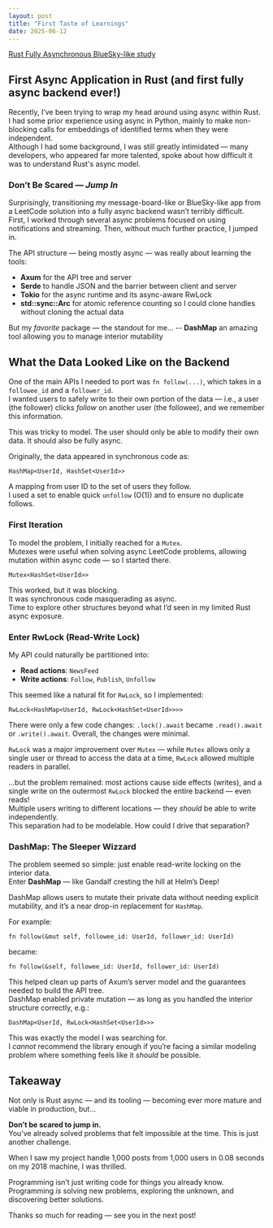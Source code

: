 ```yaml
---
layout: post
title: "First Taste of Learnings"
date: 2025-06-12
---
```


[Rust Fully Asynchronous BlueSky-like study](https://github.com/cyancirrus/bluesky-async-study)

## First Async Application in Rust (and first fully async backend ever!)

Recently, I’ve been trying to wrap my head around using async within Rust.  
I had some prior experience using async in Python, mainly to make non-blocking calls for embeddings of identified terms when they were independent.  
Although I had some background, I was still greatly intimidated — many developers, who appeared far more talented, spoke about how difficult it was to understand Rust's async model.

### Don’t Be Scared — *Jump In*

Surprisingly, transitioning my message-board-like or BlueSky-like app from a LeetCode solution into a fully async backend wasn’t terribly difficult.  
First, I worked through several async problems focused on using notifications and streaming. Then, without much further practice, I jumped in.

The API structure — being mostly async — was really about learning the tools:
- **Axum** for the API tree and server
- **Serde** to handle JSON and the barrier between client and server
- **Tokio** for the async runtime and its async-aware RwLock
- **std::sync::Arc** for atomic reference counting so I could clone handles without cloning the actual data

But my *favorite* package — the standout for me…
-- **DashMap** an amazing tool allowing you to manage interior mutability

## What the Data Looked Like on the Backend

One of the main APIs I needed to port was `fn follow(...)`, which takes in a `followee_id` and a `follower_id`.  
I wanted users to safely write to their own portion of the data — i.e., a user (the follower) clicks *follow* on another user (the followee), and we remember this information.

This was tricky to model. The user should only be able to modify their own data. It should also be fully async.

Originally, the data appeared in synchronous code as:
```
HashMap<UserId, HashSet<UserId>>
```
A mapping from user ID to the set of users they follow.  
I used a set to enable quick `unfollow` (O(1)) and to ensure no duplicate follows.

### First Iteration

To model the problem, I initially reached for a `Mutex`.  
Mutexes were useful when solving async LeetCode problems, allowing mutation within async code — so I started there.
```
Mutex<HashSet<UserId>>
```

This worked, but it was blocking.  
It was synchronous code masquerading as async.  
Time to explore other structures beyond what I’d seen in my limited Rust async exposure.

### Enter RwLock (Read-Write Lock)

My API could naturally be partitioned into:
- **Read actions**: `NewsFeed`
- **Write actions**: `Follow`, `Publish`, `Unfollow`

This seemed like a natural fit for `RwLock`, so I implemented:
```
RwLock<HashMap<UserId, RwLock<HashSet<UserId>>>>
```

There were only a few code changes: `.lock().await` became `.read().await` or `.write().await`. Overall, the changes were minimal.

`RwLock` was a major improvement over `Mutex` — while `Mutex` allows only a single user or thread to access the data at a time, `RwLock` allowed multiple readers in parallel.  

…but the problem remained: most actions cause side effects (writes), and a single write on the outermost `RwLock` blocked the entire backend — even reads!  
Multiple users writing to different locations — they *should* be able to write independently.  
This separation had to be modelable. How could I drive that separation?

### DashMap: The Sleeper Wizzard 

The problem seemed so simple: just enable read-write locking on the interior data.  
Enter **DashMap** — like Gandalf cresting the hill at Helm’s Deep!

DashMap allows users to mutate their private data without needing explicit mutability, and it’s a near drop-in replacement for `HashMap`.

For example:
```
fn follow(&mut self, followee_id: UserId, follower_id: UserId)
```
became:
```
fn follow(&self, followee_id: UserId, follower_id: UserId)
```

This helped clean up parts of Axum’s server model and the guarantees needed to build the API tree.  
DashMap enabled private mutation — as long as you handled the interior structure correctly, e.g.:
```
DashMap<UserId, RwLock<HashSet<UserId>>>
```

This was exactly the model I was searching for.  
I *cannot* recommend the library enough if you’re facing a similar modeling problem where something feels like it *should* be possible.

## Takeaway

Not only is Rust async — and its tooling — becoming ever more mature and viable in production, but…

**Don’t be scared to jump in.**  
You’ve already solved problems that felt impossible at the time. This is just another challenge.  

When I saw my project handle 1,000 posts from 1,000 users in 0.08 seconds on my 2018 machine, I was thrilled.

Programming isn’t just writing code for things you already know.  
Programming *is* solving new problems, exploring the unknown, and discovering better solutions.

Thanks so much for reading — see you in the next post!
